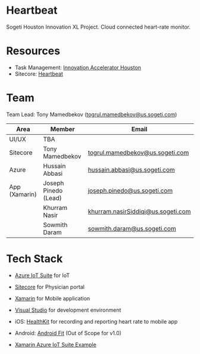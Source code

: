 # Heartbeat
Sogeti Houston Innovation XL Project. Cloud connected heart-rate monitor.

# Resources
* Task Management: [Innovation Accelerator Houston](https://trello.com/b/n460ovoK/2017)
* Sitecore: [Heartbeat](https://github.com/Sogeti-Sitecore/heartbeat)

# Team
Team Lead: Tony Mamedbekov (togrul.mamedbekov@us.sogeti.com)

| Area  | Member  | Email |
|-------|-------|-------|
| UI/UX | TBA  |  |
| Sitecore | Tony Mamedbekov | togrul.mamedbekov@us.sogeti.com |
| Azure | Hussain Abbasi | hussain.abbasi@us.sogeti.com |
| App (Xamarin) | Joseph Pinedo (Lead) | joseph.pinedo@us.sogeti.com |
|  | Khurram Nasir |  khurram.nasirSiddiqi@us.sogeti.com  |
|  | Sowmith Daram |  sowmith.daram@us.sogeti.com  |

# Tech Stack
* [Azure IoT Suite](https://azure.microsoft.com/en-us/suites/iot-suite/) for IoT
* [Sitecore](http://www.sitecore.com) for Physician portal
* [Xamarin](http://www.xamarin.com/forms) for Mobile application
* [Visual Studio](http://www.visualstudio.com) for development environment
* iOS: [HealthKit](https://developer.xamarin.com/guides/ios/platform_features/introduction_to_healthkit) for recording and reporting heart rate to mobile app
* Android: [Android Fit](https://developer.xamarin.com/samples/monodroid/google-services/Fitness/BasicSensorsApi) (Out of Scope for v1.0)

* [Xamarin Azure IoT Suite Example](https://github.com/Azure-Samples/iot-hub-xamarin-remote-monitoring-device)

